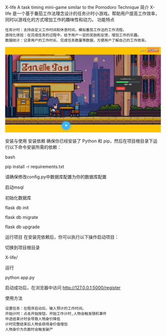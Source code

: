 X-life
A task timing mini-game similar to the Pomodoro Technique
简介
X-life 是一个基于番茄工作法理念设计的任务计时小游戏。帮助用户提高工作效率，同时以游戏化的方式增加工作的趣味性和动力。
功能特点

    任务计时：支持自定义工作时间和休息时间，模拟番茄工作法的工作流程。
    游戏化体验：在完成任务的过程中，给予用户一定的奖励和反馈，增加工作的乐趣。
    数据统计：记录用户的工作时长、完成任务数量等数据，方便用户了解自己的工作效率。
![应用截图](https://github.com/lloyd-c137/X-life/blob/main/static/Firefox_Screenshot_2025-07-21T09-23-02.327Z.png)

安装与使用
安装依赖
确保你已经安装了 Python 和 pip，然后在项目根目录下运行以下命令安装所需的依赖：

bash

pip install -r requirements.txt

请确保修改config.py中数据库配置为你的数据库配置

启动msql

初始化数据库

flask db init

flask db migrate

flask db upgrade



运行项目
在安装完依赖后，你可以执行以下操作启动项目：

切换到项目根目录

X-life/

运行

python app.py


启动成功后，在浏览器中访问 http://127.0.0.1:5000/register


使用方法

    设置任务：在程序启动后，输入预计的工作时间。
    开始计时：点击开始按钮，开始工作计时,人物会触发随机事件
    中途结束计时会导致人物身价降低
    计时完整结束后人物会获得身价值增加
    人物身价为负数时会触发破产
